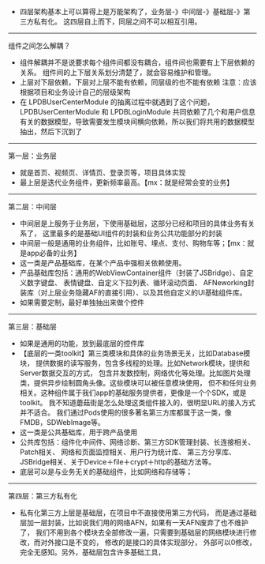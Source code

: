 - 四层架构基本上可以算得上是万能架构了，业务层-》中间层-》基础层-》第三方私有化。
这四层自上而下，同层之间不可以相互引用。

---

组件之间怎么解耦？

- 组件解耦并不是说要求每个组件间都没有耦合，组件间也需要有上下层依赖的关系。
组件间的上下层关系划分清楚了，就会容易维护和管理。
- 上层对下层依赖，下层对上层不能有依赖，同层级的也不能有依赖
注意：应该根据项目和业务设计自己的层级架构
- 在 LPDBUserCenterModule 的抽离过程中就遇到了这个问题，LPDBUserCenterModule
和 LPDBLoginModule 共同依赖了几个和用户信息有关的数据模型，导致需要发生模块间横向依赖，所以我们将共用的数据模型抽出，然后下沉到了

---

第一层：业务层

- 就是首页、视频页、详情页、登录页等，项目具体实现
- 最上层是迭代业务组件，更新频率最高。【mx：就是经常会变的业务】

---

第二层：中间层

- 中间层是上服务于业务层，下使用基础层，这部分已经和项目的具体业务有关系了，
这里最多的是基础UI组件的封装和业务公共功能部分的封装
- 中间层一般是通用的业务组件，比如账号、埋点、支付、购物车等；【mx：就是app必备的业务】
- 这一类是产品基础库，在某个产品中强相关依赖使用。
- 产品基础库包括：通用的WebViewContainer组件（封装了JSBridge）、自定义数字键盘、
表情键盘、自定义下拉列表、循环滚动页面、
AFNeworking封装库（对上层业务隐藏AF的直接引用）、以及其他自定义的UI基础组件库。
- 如果需要定制，最好单独抽出来做个控件

---

第三层：基础层

- 如果是通用的功能，放到最底层的控件库
- 【底层的一类toolkit】第三类模块和具体的业务场景无关，比如Database模块，
提供数据的读写服务，包含多线程的处理。比如Network模块，提供和Server数据交互的方式，
包含并发数控制，网络优化等处理。比如图片处理类，提供异步绘制圆角头像。这些模块可以被任意模块使用，
但不和任何业务相关。这种组件属于我们app的基础服务提供者，更像是一个个SDK，或是toolkit。
我不知道蘑菇街是怎么处理这类组件接入的，很明显URL的接入方式并不适合。
我们通过Pods使用的很多著名第三方库都属于这一类，像FMDB，SDWebImage等。
- 这一类是公共基础库，用于跨产品使用
- 公共库包括：组件化中间件、网络诊断、第三方SDK管理封装、长连接相关、Patch相关、
网络和页面监控相关、用户行为统计库、
第三方分享库、JSBridge相关、关于Device＋file＋crypt＋http的基础方法等。
- 底层可以是与业务无关的基础组件，比如网络和存储等；

---

第四层：第三方私有化

- 私有化第三方上层是基础层，在项目中不直接使用第三方代码，
而是通过基础层加一层封装，比如说我们用的网络AFN，如果有一天AFN废弃了也不维护了，
我们不用到各个模块去全部修改一遍，只需要到基础层的网络模块进行修改，而对外接口是不变的，
修改的是接口的具体实现部分，
外部可以0修改，完全无感知。另外，基础层包含许多基础工具，